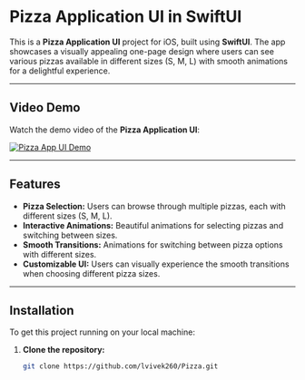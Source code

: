 # Pizza Application UI in SwiftUI

This is a **Pizza Application UI** project for iOS, built using **SwiftUI**. The app showcases a visually appealing one-page design where users can see various pizzas available in different sizes (S, M, L) with smooth animations for a delightful experience.

---

## Video Demo  

Watch the demo video of the **Pizza Application UI**:

[![Pizza App UI Demo](https://img.youtube.com/vi/your_video_id/0.jpg)](https://www.youtube.com/watch?v=your_video_id)

---

## Features

- **Pizza Selection:** Users can browse through multiple pizzas, each with different sizes (S, M, L).
- **Interactive Animations:** Beautiful animations for selecting pizzas and switching between sizes.
- **Smooth Transitions:** Animations for switching between pizza options with different sizes.
- **Customizable UI:** Users can visually experience the smooth transitions when choosing different pizza sizes.

---

## Installation  

To get this project running on your local machine:

1. **Clone the repository:**  

   ```bash  
   git clone https://github.com/lvivek260/Pizza.git  
